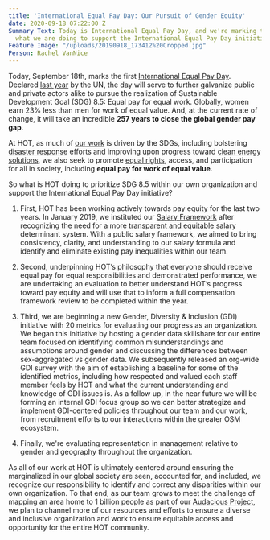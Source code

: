 ```yaml
---
title: 'International Equal Pay Day: Our Pursuit of Gender Equity'
date: 2020-09-18 07:22:00 Z
Summary Text: Today is International Equal Pay Day, and we're marking the day by sharing
  what we are doing to support the International Equal Pay Day initiative in our organization.
Feature Image: "/uploads/20190918_173412%20Cropped.jpg"
Person: Rachel VanNice
---
```


Today, September 18th, marks the first [International Equal Pay Day](https://www.un.org/en/observances/equal-pay-day#:~:text=Equal%20pay%20for%20work%20of,for%20work%20of%20equal%20value.&text=Across%20all%20regions%2C%20women%20are,at%2023%20per%20cent%20globally.). Declared [last year](https://www.equalpayinternationalcoalition.org/whats_new/un-declares-18-september-as-international-equal-pay-day/) by the UN, the day will serve to further galvanize public and private actors alike to pursue the realization of Sustainable Development Goal (SDG) 8.5: Equal pay for equal work. Globally, women earn 23% less than men for work of equal value. And, at the current rate of change, it will take an incredible **257 years to close the global gender pay gap**. 

At HOT, as much of [our work](https://www.hotosm.org/what-we-do) is driven by the SDGs, including bolstering [disaster response](https://www.hotosm.org/impact-areas/disaster-response/) efforts and improving upon progress toward [clean energy solutions](https://www.hotosm.org/impact-areas/clean-energy/), we also seek to promote [equal rights](https://www.hotosm.org/impact-areas/gender-equality/), access, and participation for all in society, including **equal pay for work of equal value**.

So what is HOT doing to prioritize SDG 8.5 within our own organization and support the International Equal Pay Day initiative?

1. First, HOT has been working actively towards pay equity for the last two years. In January 2019, we instituted our [Salary Framework](https://www.hotosm.org/salaries) after recognizing the need for a more [transparent and equitable](https://www.hotosm.org/updates/hots-journey-through-salary-transparency/) salary determinant system. With a public salary framework, we aimed to bring consistency, clarity, and understanding to our salary formula and identify and eliminate existing pay inequalities within our team.

2. Second, underpinning HOT’s philosophy that everyone should receive equal pay for equal responsibilities and demonstrated performance, we are undertaking an evaluation to better understand HOT’s progress toward pay equity and will use that to inform a full compensation framework review to be completed within the year.  

3. Third, we are beginning a new Gender, Diversity & Inclusion (GDI) initiative with 
20 metrics for evaluating our progress as an organization. We began this initiative by hosting a gender data skillshare for our entire team focused on identifying common misunderstandings and assumptions around gender and discussing the differences between sex-aggregated vs gender data. We subsequently released an org-wide GDI survey with the aim of establishing a baseline for some of the identified metrics, including how respected and valued each staff member feels by HOT and what the current understanding and knowledge of GDI issues is. As a follow up, in the near future we will be forming an internal GDI focus group so we can better strategize and implement GDI-centered policies throughout our team and our work, from recruitment efforts to our interactions within the greater OSM ecosystem. 

4. Finally, we're evaluating representation in management relative to gender and geography throughout the organization.

As all of our work at HOT is ultimately centered around ensuring the marginalized in our global society are seen, accounted for, and included, we recognize our responsibility to identify and correct any disparities within our own organization. To that end, as our team grows to meet the challenge of mapping an area home to 1 billion people as part of our [Audacious Project](https://www.hotosm.org/projects/audacious/), we plan to channel more of our resources and efforts to ensure a diverse and inclusive organization and work to ensure equitable access and opportunity for the entire HOT community.
